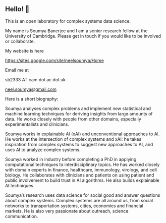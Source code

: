 ## Hello! 👋


This is an open laboratory for complex systems data science.

My name is Soumya Banerjee and I am a senior research fellow at the University of Cambridge. Please get in touch if you would like to be involved or collaborate.

My website is here

https://sites.google.com/site/neelsoumya/Home

Email me at 

sb2333 AT cam dot ac dot uk

neel.soumya@gmail.com

Here is a short biography:

Soumya analyses complex problems and implement new statistical and machine learning techniques for deriving insights from large amounts of data. He works closely with people from other domains, especially experimentalists and clinicians.

Soumya works in explainable AI (xAI) and unconventional approaches to AI. He works at the intersection of complex systems and xAI: he takes inspiration from complex systems to suggest new approaches to AI, and uses AI to analyze complex systems.

Soumya worked in industry before completing a PhD in applying computational techniques to interdisciplinary topics. He has worked closely with domain experts in finance, healthcare, immunology, virology, and cell biology. He collaborates with clinicians and patients on using patient and public involvement to build trust in AI algorithms. He also builds explainable AI techniques.

Soumya’s research uses data science for social good and answer questions about complex systems. Complex systems are all around us, from social networks to transportation systems, cities, economies and financial markets. He is also very passionate about outreach, science communication.



<!--

**Here are some ideas to get you started:**

🙋‍♀️ A short introduction - what is your organization all about?
🌈 Contribution guidelines - how can the community get involved?
👩‍💻 Useful resources - where can the community find your docs? Is there anything else the community should know?
🍿 Fun facts - what does your team eat for breakfast?
🧙 Remember, you can do mighty things with the power of [Markdown](https://docs.github.com/github/writing-on-github/getting-started-with-writing-and-formatting-on-github/basic-writing-and-formatting-syntax)
-->
